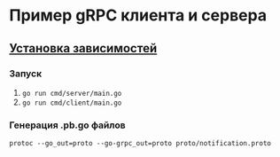 # Пример gRPC клиента и сервера

## [Установка зависимостей](https://grpc.io/docs/languages/go/quickstart/#prerequisites)

### Запуск
1) ```go run cmd/server/main.go```
2) ```go run cmd/client/main.go```

### Генерация .pb.go файлов
```protoc --go_out=proto --go-grpc_out=proto proto/notification.proto```
